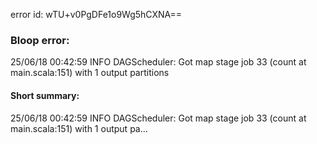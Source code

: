 error id: wTU+v0PgDFe1o9Wg5hCXNA==
### Bloop error:

25/06/18 00:42:59 INFO DAGScheduler: Got map stage job 33 (count at main.scala:151) with 1 output partitions
#### Short summary: 

25/06/18 00:42:59 INFO DAGScheduler: Got map stage job 33 (count at main.scala:151) with 1 output pa...